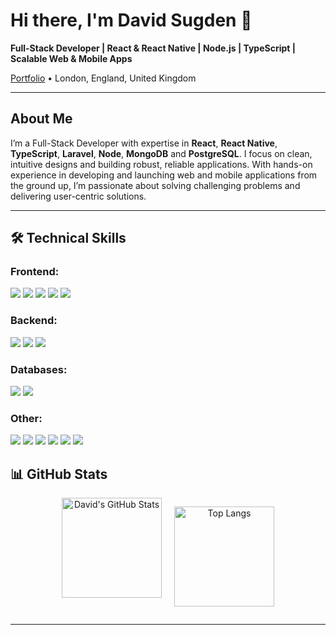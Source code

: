# Hi there, I'm David Sugden 👋

**Full-Stack Developer | React & React Native | Node.js | TypeScript | Scalable Web & Mobile Apps**

[Portfolio](https://davidsugdevs.com) • London, England, United Kingdom

---

## About Me

I’m a Full-Stack Developer with expertise in **React**, **React Native**, **TypeScript**, **Laravel**, **Node**, **MongoDB** and **PostgreSQL**. I focus on clean, intuitive designs and building robust, reliable applications. With hands-on experience in developing and launching web and mobile applications from the ground up, I’m passionate about solving challenging problems and delivering user-centric solutions.

---

## 🛠 Technical Skills

### Frontend:
<div >
  <img src="https://img.shields.io/badge/-React-61DAFB?style=flat&logo=react&logoColor=black" />
  <img src="https://img.shields.io/badge/-React%20Native-61DAFB?style=flat&logo=react&logoColor=black" />
  <img src="https://img.shields.io/badge/-Next.js-000000?style=flat&logo=next.js&logoColor=white" />
  <img src="https://img.shields.io/badge/-TypeScript-3178C6?style=flat&logo=typescript&logoColor=white" />
  <img src="https://img.shields.io/badge/-Tailwind%20CSS-38B2AC?style=flat&logo=tailwind-css&logoColor=white" />
</div>

### Backend:
<div >
  <img src="https://img.shields.io/badge/-Node.js-339933?style=flat&logo=node.js&logoColor=white" />
  <img src="https://img.shields.io/badge/-Express-000000?style=flat&logo=express&logoColor=white" />
  <img src="https://img.shields.io/badge/-Laravel-FF2D20?style=flat&logo=laravel&logoColor=white" />
</div>

### Databases:
<div >
  <img src="https://img.shields.io/badge/-PostgreSQL-336791?style=flat&logo=postgresql&logoColor=white" />
  <img src="https://img.shields.io/badge/-MongoDB-47A248?style=flat&logo=mongodb&logoColor=white" />
</div>

### Other:
<div >
  <img src="https://img.shields.io/badge/-Git-F05032?style=flat&logo=git&logoColor=white" />
  <img src="https://img.shields.io/badge/-CI%2FCD-0A0A0A?style=flat&logo=githubactions&logoColor=white" />
  <img src="https://img.shields.io/badge/-Azure-0089D6?style=flat&logo=microsoft-azure&logoColor=white" />
  <img src="https://img.shields.io/badge/-Jest-C21325?style=flat&logo=jest&logoColor=white" />
  <img src="https://img.shields.io/badge/-Vitest-FFC624?style=flat&logo=vitest&logoColor=black" />
  <img src="https://img.shields.io/badge/-REST-259dff?style=flat&logo=rest&logoColor=white" />
</div>

## 📊 GitHub Stats

<div align="center" style="display: flex; justify-content: center; gap: 20px; flex-wrap: wrap;">
  <img 
    src="https://github-readme-stats.vercel.app/api?username=Davidls22&show_icons=true&theme=react&include_all_commits=true&count_private=true&hide=stars&rank_icon=github" 
    alt="David's GitHub Stats" 
    height="160"
  />

  <img 
    src="https://github-readme-stats.vercel.app/api/top-langs/?username=Davidls22&layout=compact&theme=react&hide_progress=false" 
    alt="Top Langs" 
    height="160"
  />
</div>

---
